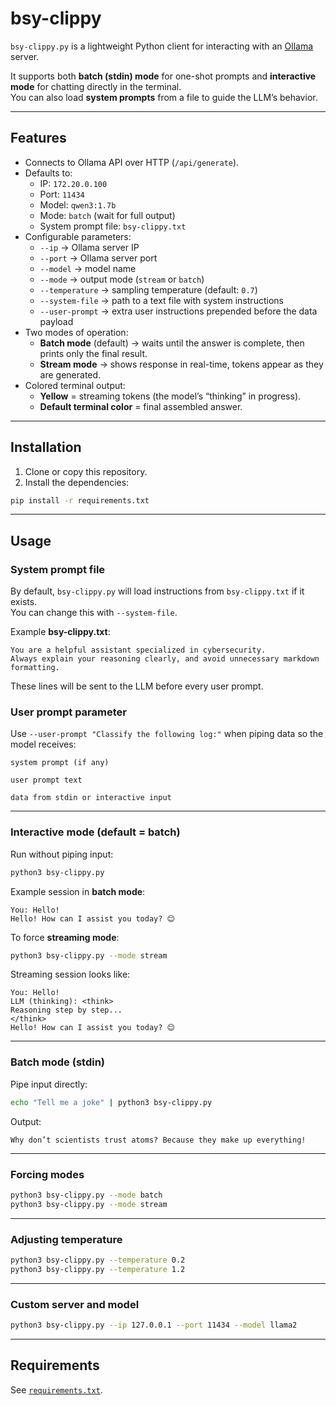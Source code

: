 # bsy-clippy

`bsy-clippy.py` is a lightweight Python client for interacting with an [Ollama](https://ollama.ai) server.  

It supports both **batch (stdin) mode** for one-shot prompts and **interactive mode** for chatting directly in the terminal.  
You can also load **system prompts** from a file to guide the LLM’s behavior.

---

## Features

- Connects to Ollama API over HTTP (`/api/generate`).
- Defaults to:
  - IP: `172.20.0.100`
  - Port: `11434`
  - Model: `qwen3:1.7b`
  - Mode: `batch` (wait for full output)
  - System prompt file: `bsy-clippy.txt`
- Configurable parameters:
  - `--ip` → Ollama server IP
  - `--port` → Ollama server port
  - `--model` → model name
  - `--mode` → output mode (`stream` or `batch`)
  - `--temperature` → sampling temperature (default: `0.7`)
  - `--system-file` → path to a text file with system instructions
  - `--user-prompt` → extra user instructions prepended before the data payload
- Two modes of operation:
  - **Batch mode** (default) → waits until the answer is complete, then prints only the final result.
  - **Stream mode** → shows response in real-time, tokens appear as they are generated.
- Colored terminal output:
  - **Yellow** = streaming tokens (the model’s “thinking” in progress).
  - **Default terminal color** = final assembled answer.

---

## Installation

1. Clone or copy this repository.
2. Install the dependencies:

```bash
pip install -r requirements.txt
```

---

## Usage

### System prompt file

By default, `bsy-clippy.py` will load instructions from `bsy-clippy.txt` if it exists.  
You can change this with `--system-file`.

Example **bsy-clippy.txt**:

```
You are a helpful assistant specialized in cybersecurity.
Always explain your reasoning clearly, and avoid unnecessary markdown formatting.
```

These lines will be sent to the LLM before every user prompt.

### User prompt parameter

Use `--user-prompt "Classify the following log:"` when piping data so the model receives:

```
system prompt (if any)

user prompt text

data from stdin or interactive input
```

---

### Interactive mode (default = batch)

Run without piping input:

```bash
python3 bsy-clippy.py
```

Example session in **batch mode**:

```
You: Hello!
Hello! How can I assist you today? 😊
```

To force **streaming mode**:

```bash
python3 bsy-clippy.py --mode stream
```

Streaming session looks like:

```
You: Hello!
LLM (thinking): <think>
Reasoning step by step...
</think>
Hello! How can I assist you today? 😊
```

---

### Batch mode (stdin)

Pipe input directly:

```bash
echo "Tell me a joke" | python3 bsy-clippy.py
```

Output:

```
Why don’t scientists trust atoms? Because they make up everything!
```

---

### Forcing modes

```bash
python3 bsy-clippy.py --mode batch
python3 bsy-clippy.py --mode stream
```

---

### Adjusting temperature

```bash
python3 bsy-clippy.py --temperature 0.2
python3 bsy-clippy.py --temperature 1.2
```

---

### Custom server and model

```bash
python3 bsy-clippy.py --ip 127.0.0.1 --port 11434 --model llama2
```

---

## Requirements

See [`requirements.txt`](requirements.txt).
